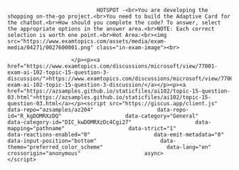 <p class="card-text">
							
								HOTSPOT -<br>You are developing the shopping on-the-go project.<br>You need to build the Adaptive Card for the chatbot.<br>How should you complete the code? To answer, select the appropriate options in the answer area.<br>NOTE: Each correct selection is worth one point.<br>Hot Area:<br><img src="https://www.examtopics.com/assets/media/exam-media/04271/0027600001.png" class="in-exam-image"><br>
							
						</p><p><a href="https://www.examtopics.com/discussions/microsoft/view/77001-exam-ai-102-topic-15-question-3-discussion/">https://www.examtopics.com/discussions/microsoft/view/77001-exam-ai-102-topic-15-question-3-discussion/</a></p><p><a href="https://azsamples.github.io/staticfiles/ai102/topic-15-question-03.html">https://azsamples.github.io/staticfiles/ai102/topic-15-question-03.html</a></p><script src="https://giscus.app/client.js"                    data-repo="azsamples/az204"                    data-repo-id="R_kgDOMRXzDQ"                    data-category="General"                    data-category-id="DIC_kwDOMRXzDc4Cgi27"                    data-mapping="pathname"                    data-strict="1"                    data-reactions-enabled="0"                    data-emit-metadata="0"                    data-input-position="bottom"                    data-theme="preferred_color_scheme"                    data-lang="en"                    crossorigin="anonymous"                    async>                    </script>